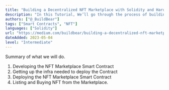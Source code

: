 ```yaml
---
title: "Building a Decentralized NFT Marketplace with Solidity and Hardhat: A Step-by-Step Tutorial"
description: "In this Tutorial, We’ll go through the process of building the smart contracts that hold the business logic for our NFT marketplace."
authors: ["@_BuildBear"]
tags: ["Smart Contracts", "NFT"]
languages: ["Solidity"]
url: "https://medium.com/buildbear/building-a-decentralized-nft-marketplace-with-solidity-and-hardhat-a-step-by-step-tutorial-cef7af808b93"
dateAdded: 2023-05-04
level: "Intermediate"
---
```


Summary of what we will do.

1. Developing the NFT Marketplace Smart Contract
2. Getting up the infra needed to deploy the Contract
3. Deploying the NFT Marketplace Smart Contract
4. Listing and Buying NFT from the Marketplace.  
